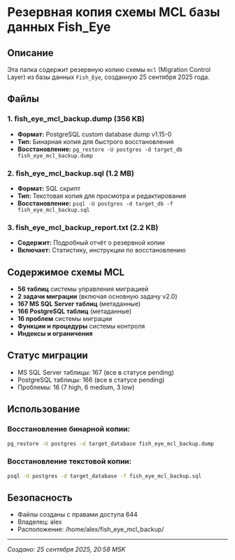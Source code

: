 # Резервная копия схемы MCL базы данных Fish_Eye

## Описание
Эта папка содержит резервную копию схемы `mcl` (Migration Control Layer) из базы данных `Fish_Eye`, созданную 25 сентября 2025 года.

## Файлы

### 1. fish_eye_mcl_backup.dump (356 KB)
- **Формат:** PostgreSQL custom database dump v1.15-0
- **Тип:** Бинарная копия для быстрого восстановления
- **Восстановление:** `pg_restore -U postgres -d target_db fish_eye_mcl_backup.dump`

### 2. fish_eye_mcl_backup.sql (1.2 MB)
- **Формат:** SQL скрипт
- **Тип:** Текстовая копия для просмотра и редактирования
- **Восстановление:** `psql -U postgres -d target_db -f fish_eye_mcl_backup.sql`

### 3. fish_eye_mcl_backup_report.txt (2.2 KB)
- **Содержит:** Подробный отчёт о резервной копии
- **Включает:** Статистику, инструкции по восстановлению

## Содержимое схемы MCL

- **56 таблиц** системы управления миграцией
- **2 задачи миграции** (включая основную задачу v2.0)
- **167 MS SQL Server таблиц** (метаданные)
- **166 PostgreSQL таблиц** (метаданные)
- **16 проблем** системы миграции
- **Функции и процедуры** системы контроля
- **Индексы и ограничения**

## Статус миграции
- MS SQL Server таблицы: 167 (все в статусе pending)
- PostgreSQL таблицы: 166 (все в статусе pending)
- Проблемы: 16 (7 high, 6 medium, 3 low)

## Использование

### Восстановление бинарной копии:
```bash
pg_restore -U postgres -d target_database fish_eye_mcl_backup.dump
```

### Восстановление текстовой копии:
```bash
psql -U postgres -d target_database -f fish_eye_mcl_backup.sql
```

## Безопасность
- Файлы созданы с правами доступа 644
- Владелец: alex
- Расположение: /home/alex/fish_eye_mcl_backup/

---
*Создано: 25 сентября 2025, 20:58 MSK*